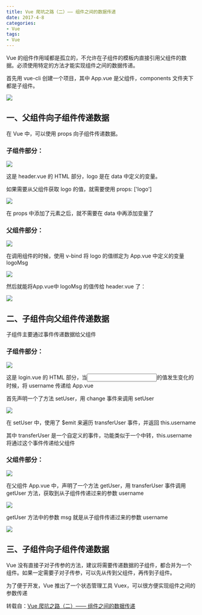 ```yaml
---
title: Vue 爬坑之路（二）—— 组件之间的数据传递
date: 2017-4-8
categories:
- Vue
tags:
- Vue
---
```


Vue 的组件作用域都是孤立的，不允许在子组件的模板内直接引用父组件的数据。必须使用特定的方法才能实现组件之间的数据传递。

首先用 vue-cli 创建一个项目，其中 App.vue 是父组件，components 文件夹下都是子组件。

![](https://images2015.cnblogs.com/blog/1059788/201701/1059788-20170109165155181-204201308.png)




## 一、父组件向子组件传递数据

在 Vue 中，可以使用 props 向子组件传递数据。

### 子组件部分：

![](https://images2015.cnblogs.com/blog/1059788/201701/1059788-20170109170139010-688699750.png)

这是 header.vue 的 HTML 部分，logo 是在 data 中定义的变量。

如果需要从父组件获取 logo 的值，就需要使用 props: ['logo']

![](https://images2015.cnblogs.com/blog/1059788/201705/1059788-20170525142122513-904555256.png)

在 props 中添加了元素之后，就不需要在 data 中再添加变量了

### 父组件部分：

![](https://images2015.cnblogs.com/blog/1059788/201701/1059788-20170109171610213-24092957.png)

在调用组件的时候，使用 v-bind 将 logo 的值绑定为 App.vue 中定义的变量 logoMsg

![](https://images2015.cnblogs.com/blog/1059788/201701/1059788-20170109190812838-1696763381.png)

然后就能将App.vue中 logoMsg 的值传给 header.vue 了：

![](https://images2015.cnblogs.com/blog/1059788/201701/1059788-20170109172927588-2043890493.png)


## 二、子组件向父组件传递数据

子组件主要通过事件传递数据给父组件

### 子组件部分：

![](https://images2015.cnblogs.com/blog/1059788/201701/1059788-20170109184158306-1341016729.png)

这是 login.vue 的 HTML 部分，当<input>的值发生变化的时候，将 username 传递给 App.vue

首先声明一个了方法 setUser，用 change 事件来调用 setUser

![](https://images2015.cnblogs.com/blog/1059788/201701/1059788-20170109184259619-114055729.png)

在 setUser 中，使用了 $emit 来遍历 transferUser 事件，并返回 this.username

其中 transferUser 是一个自定义的事件，功能类似于一个中转，this.username 将通过这个事件传递给父组件

### 父组件部分：

![](https://images2015.cnblogs.com/blog/1059788/201701/1059788-20170109185337056-91588339.png)

在父组件 App.vue 中，声明了一个方法 getUser，用 transferUser 事件调用 getUser 方法，获取到从子组件传递过来的参数 username

![](https://images2015.cnblogs.com/blog/1059788/201701/1059788-20170109185432181-777742861.png)

getUser 方法中的参数 msg 就是从子组件传递过来的参数 username

![](https://images2015.cnblogs.com/blog/1059788/201701/1059788-20170109190301635-671030020.gif)


## 三、子组件向子组件传递数据

Vue 没有直接子对子传参的方法，建议将需要传递数据的子组件，都合并为一个组件。如果一定需要子对子传参，可以先从传到父组件，再传到子组件。

为了便于开发，Vue 推出了一个状态管理工具 Vuex，可以很方便实现组件之间的参数传递

转载自：[Vue 爬坑之路（二）—— 组件之间的数据传递](http://www.cnblogs.com/wisewrong/p/6266038.html)